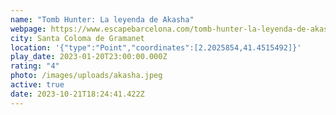 ```yaml
---
name: "Tomb Hunter: La leyenda de Akasha"
webpage: https://www.escapebarcelona.com/tomb-hunter-la-leyenda-de-akasha.php
city: Santa Coloma de Gramanet
location: '{"type":"Point","coordinates":[2.2025854,41.4515492]}'
play_date: 2023-01-20T23:00:00.000Z
rating: "4"
photo: /images/uploads/akasha.jpeg
active: true
date: 2023-10-21T18:24:41.422Z
---
```

